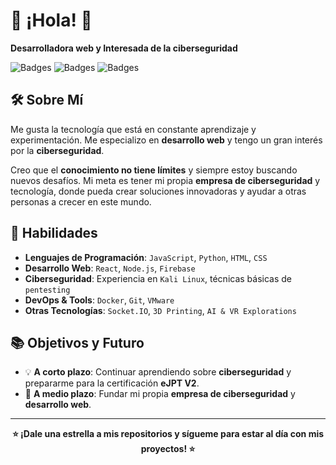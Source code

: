 # 👋 ¡Hola! 🚀

**Desarrolladora web y Interesada de la ciberseguridad**

![Badges](https://img.shields.io/badge/Developer-Full--Stack-blue) ![Badges](https://img.shields.io/badge/Cybersecurity-Passionate-red) ![Badges](https://img.shields.io/badge/Location-Barcelona-ff69b4)

## 🛠 Sobre Mí

Me gusta la tecnología que está en constante aprendizaje y experimentación. Me especializo en **desarrollo web** y tengo un gran interés por la **ciberseguridad**. 

Creo que el **conocimiento no tiene límites** y siempre estoy buscando nuevos desafíos. Mi meta es tener mi propia **empresa de ciberseguridad** y tecnología, donde pueda crear soluciones innovadoras y ayudar a otras personas a crecer en este mundo.

## 🚀 Habilidades

- **Lenguajes de Programación**: `JavaScript`, `Python`, `HTML`, `CSS`
- **Desarrollo Web**: `React`, `Node.js`, `Firebase`
- **Ciberseguridad**: Experiencia en `Kali Linux`, técnicas básicas de `pentesting`
- **DevOps & Tools**: `Docker`, `Git`, `VMware`
- **Otras Tecnologías**: `Socket.IO`, `3D Printing`, `AI & VR Explorations`

## 📚 Objetivos y Futuro

- 💡 **A corto plazo**: Continuar aprendiendo sobre **ciberseguridad** y prepararme para la certificación **eJPT V2**.
- 🏢 **A medio plazo**: Fundar mi propia **empresa de ciberseguridad** y **desarrollo web**.

---

<p align="center">
    <strong>⭐ ¡Dale una estrella a mis repositorios y sígueme para estar al día con mis proyectos! ⭐</strong>
</p>
